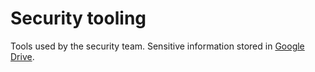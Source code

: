 # Security tooling

Tools used by the security team. Sensitive information stored in [Google Drive](https://docs.google.com/document/d/10oocqojeIM0uZpcOl6L76afDYj3-MLsFxRK2jhOg93E/).
